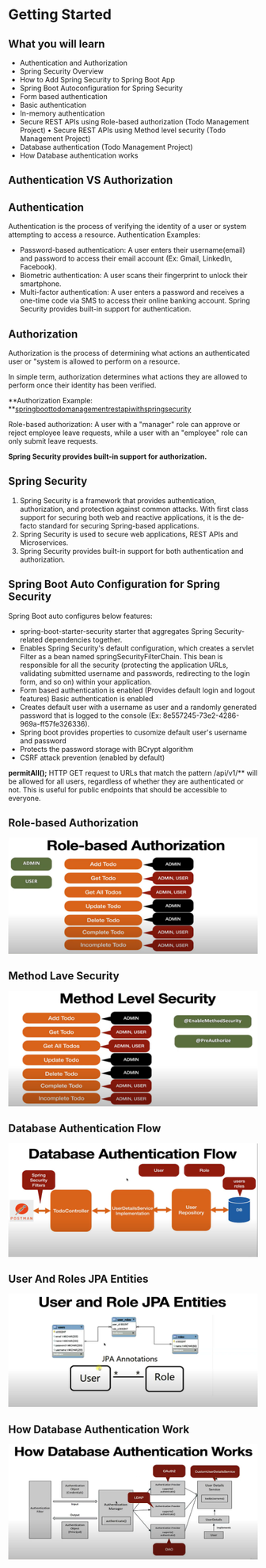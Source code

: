# Getting Started

## What you will learn

- Authentication and Authorization
- Spring Security Overview
- How to Add Spring Security to Spring Boot App
- Spring Boot Autoconfiguration for Spring Security
- Form based authentication
- Basic authentication
- In-memory authentication
- Secure REST APIs using Role-based authorization (Todo Management Project) • Secure REST APIs using Method level
  security (Todo Management Project)
- Database authentication (Todo Management Project)
- How Database authentication works

## Authentication VS Authorization

## Authentication

Authentication is the process of verifying the identity of a user or system attempting to access a resource.
Authentication Examples:

- Password-based authentication: A user enters their username(email) and password to access their email account (Ex:
  Gmail, LinkedIn, Facebook).
- Biometric authentication: A user scans their fingerprint to unlock their smartphone.
- Multi-factor authentication: A user enters a password and receives a one-time code via SMS to access their online
  banking account.
  Spring Security provides built-in support for authentication.

## Authorization

Authorization is the process of determining what actions an authenticated user or "system is allowed to perform on a
resource.

In simple term, authorization determines what actions they are allowed to perform once their identity has been verified.

**Authorization Example:
**[springboottodomanagementrestapiwithspringsecurity](src%2Fmain%2Fjava%2Forg%2Ftutorials%2Fspringboottodomanagementrestapiwithspringsecurity)

Role-based authorization: A user with a "manager" role can approve or reject employee leave requests, while a user with
an "employee" role can only submit leave requests.

**Spring Security provides built-in support for authorization.**

## Spring Security

1. Spring Security is a framework that provides authentication, authorization, and protection against common attacks.
   With first class support for securing both web and reactive applications, it is the de-facto standard for securing
   Spring-based applications.
2. Spring Security is used to secure web applications, REST APIs and Microservices.
3. Spring Security provides built-in support for both authentication and authorization.

## Spring Boot Auto Configuration for Spring Security

Spring Boot auto configures below features:

- spring-boot-starter-security starter that aggregates Spring Security-related dependencies together.
- Enables Spring Security's default configuration, which creates a servlet Filter as a bean named
  springSecurityFilterChain. This bean is responsible for all the security (protecting the application URLs, validating
  submitted username and passwords, redirecting to the login form, and so on) within your application.
- Form based authentication is enabled (Provides default login and logout features)
  Basic authentication is enabled
- Creates default user with a username as user and a randomly generated password that is logged to the console (Ex:
  8e557245-73e2-4286-969a-ff57fe326336).
- Spring boot provides properties to cusomize default user's username and password
- Protects the password storage with BCrypt algorithm
- CSRF attack prevention (enabled by default)

**permitAll();** HTTP GET request to URLs that match the pattern /api/v1/** will be allowed for all users, regardless of
whether they are authenticated or not. This is useful for public endpoints that should be accessible to everyone.

## Role-based Authorization

![img.png](img.png)

## Method Lave Security

![img_1.png](img_1.png)

## Database Authentication Flow

![img_2.png](img_2.png)

## User And Roles JPA Entities

![img_3.png](img_3.png)

## How Database Authentication Work

![img_4.png](img_4.png)